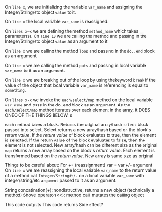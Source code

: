 On `line x`, we are initializing the variable `var_name` and assigning the Integer/String/etc object `value` to it.

On `line x` the local variable `var_name` is reassigned.

On `lines x–x` we are defining the method `method_name` which takes __ parameter(s). On `line 10` we are calling the method and passing in the Integer/String/etc object `value` as an argument to it

On `line x` we are calling the method `loop` and passing in the `do..end` block as an argument.

On `line x` we are calling the method `puts` and passing in local variable `var_name` to it as an argument.

On `line x` we are breaking out of the loop by using thekeyword `break` if the value of the object that local variable `var_name` is referencing is equal to `something`.

On `lines x-x` we invoke the `each/select/map` method on the local variable `var_name` and pass in the do..end block as an argument. As the `each/select/map` method iterates over each element in the array, it DOES ONEO OF THE THINGS BELOW. s

`each` method takes a block. Returns the original array/hash
`select` block passed into select. Select returns a new array/hash based on the block's *return value*. If the *return value* of block evaluates to true, then the element is selected. If the return value of the block evaluates to false, then the element is not selected. New array/hash can be different size as the original
`map` returns a new array based on the block's *return value*. Each element is transformed based on the *return value*. New array is same size as original

Things to be careful about:
  For += (reassignment) var = var +/- argument
  On `line x` we are reassigning the local variable `var_name` to the return value of a method  call `Integer/String#+/-` on a local variable `var_name` with integer/string/etc `argument`  passed to it as an argument.

  String concatination(+): nondistructive, returns a new object (technically a method)
  Shovel operator(<<): method call, mutates the calling object


This code outputs 
This code returns
Side effect?